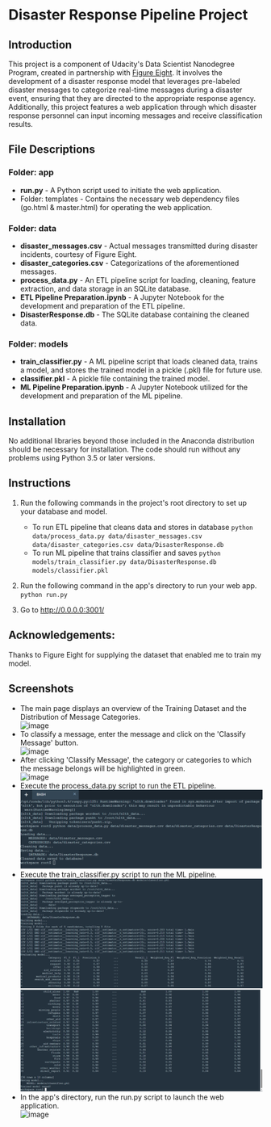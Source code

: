 # Disaster Response Pipeline Project

## Introduction
This project is a component of Udacity's Data Scientist Nanodegree Program, created in partnership with [Figure Eight](https://www.figure-eight.com/). It involves the development of a disaster response model that leverages pre-labeled disaster messages to categorize real-time messages during a disaster event, ensuring that they are directed to the appropriate response agency. Additionally, this project features a web application through which disaster response personnel can input incoming messages and receive classification results.

## File Descriptions

### Folder: app
- **run.py** - A Python script used to initiate the web application.<br/>
- Folder: templates - Contains the necessary web dependency files (go.html & master.html) for operating the web application.

### Folder: data
- **disaster_messages.csv** - Actual messages transmitted during disaster incidents, courtesy of Figure Eight.<br/>
- **disaster_categories.csv** - Categorizations of the aforementioned messages.<br/>
- **process_data.py** - An ETL pipeline script for loading, cleaning, feature extraction, and data storage in an SQLite database.<br/>
- **ETL Pipeline Preparation.ipynb** - A Jupyter Notebook for the development and preparation of the ETL pipeline.<br/>
- **DisasterResponse.db** - The SQLite database containing the cleaned data.

### Folder: models
- **train_classifier.py** - A ML pipeline script that loads cleaned data, trains a model, and stores the trained model in a pickle (.pkl) file for future use.<br/>
- **classifier.pkl** - A pickle file containing the trained model.<br/>
- **ML Pipeline Preparation.ipynb** - A Jupyter Notebook utilized for the development and preparation of the ML pipeline.

## Installation
No additional libraries beyond those included in the Anaconda distribution should be necessary for installation. The code should run without any problems using Python 3.5 or later versions.

## Instructions
1. Run the following commands in the project's root directory to set up your database and model.

    - To run ETL pipeline that cleans data and stores in database
        `python data/process_data.py data/disaster_messages.csv data/disaster_categories.csv data/DisasterResponse.db`
    - To run ML pipeline that trains classifier and saves
        `python models/train_classifier.py data/DisasterResponse.db models/classifier.pkl`

2. Run the following command in the app's directory to run your web app.
    `python run.py`

3. Go to http://0.0.0.0:3001/

## Acknowledgements:
Thanks to Figure Eight for supplying the dataset that enabled me to train my model.

## Screenshots
- The main page displays an overview of the Training Dataset and the Distribution of Message Categories.<br/>
![image]() <br/>
- To classify a message, enter the message and click on the 'Classify Message' button. <br/>
![image]() <br/>
- After clicking 'Classify Message', the category or categories to which the message belongs will be highlighted in green. <br/>
![image]() <br/>
- Execute the process_data.py script to run the ETL pipeline. <br/>
![image](https://github.com/peterderkx/Coursework/blob/main/Udacity%20Courses/Data%20Science%20nanodegree/Project%202%20-%20Disaster_response_pipeline_project/screenshots/20230814%20-%20ETL%20screenshot.PNG) <br/>
- Execute the train_classifier.py script to run the ML pipeline. <br/>
![image](https://github.com/peterderkx/Coursework/blob/main/Udacity%20Courses/Data%20Science%20nanodegree/Project%202%20-%20Disaster_response_pipeline_project/screenshots/20230814%20-%20classifier%20screenshot%201.PNG) <br/>
![image](https://github.com/peterderkx/Coursework/blob/main/Udacity%20Courses/Data%20Science%20nanodegree/Project%202%20-%20Disaster_response_pipeline_project/screenshots/20230814%20-%20classifier%20screenshot%202.PNG)
- In the app's directory, run the run.py script to launch the web application. <br/>
![image]() <br/>